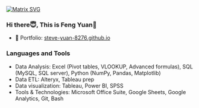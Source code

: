 [![Matrix SVG](https://raw.githubusercontent.com/rodrigograca31/rodrigograca31/master/matrix.svg)](https://www.youtube.com/watch?v=SDkAGkd4NLc)

<!-- <h3> Hi😇, I am Feng Yuan👋</h3> -->
### Hi there😇, This is Feng Yuan👋
 
- 🎯 Portfolio: [steve-yuan-8276.github.io](https://steve-yuan-8276.github.io/)

### Languages and Tools
- Data Analysis: Excel (Pivot tables, VLOOKUP, Advanced formulas), SQL (MySQL, SQL server), Python (NumPy, Pandas, Matplotlib)
- Data ETL: Alteryx, Tableau prep
- Data visualization: Tableau, Power BI, SPSS
- Tools & Technologies: Microsoft Office Suite, Google Sheets, Google Analytics, Git, Bash
